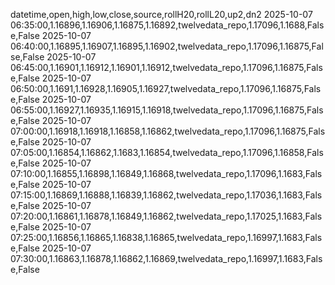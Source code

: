 datetime,open,high,low,close,source,rollH20,rollL20,up2,dn2
2025-10-07 06:35:00,1.16896,1.16906,1.16875,1.16892,twelvedata_repo,1.17096,1.1688,False,False
2025-10-07 06:40:00,1.16895,1.16907,1.16895,1.16902,twelvedata_repo,1.17096,1.16875,False,False
2025-10-07 06:45:00,1.16901,1.16912,1.16901,1.16912,twelvedata_repo,1.17096,1.16875,False,False
2025-10-07 06:50:00,1.1691,1.16928,1.16905,1.16927,twelvedata_repo,1.17096,1.16875,False,False
2025-10-07 06:55:00,1.16927,1.16935,1.16915,1.16918,twelvedata_repo,1.17096,1.16875,False,False
2025-10-07 07:00:00,1.16918,1.16918,1.16858,1.16862,twelvedata_repo,1.17096,1.16875,False,False
2025-10-07 07:05:00,1.16854,1.16862,1.1683,1.16854,twelvedata_repo,1.17096,1.16858,False,False
2025-10-07 07:10:00,1.16855,1.16898,1.16849,1.16868,twelvedata_repo,1.17096,1.1683,False,False
2025-10-07 07:15:00,1.16869,1.16888,1.16839,1.16862,twelvedata_repo,1.17036,1.1683,False,False
2025-10-07 07:20:00,1.16861,1.16878,1.16849,1.16862,twelvedata_repo,1.17025,1.1683,False,False
2025-10-07 07:25:00,1.16856,1.16865,1.16838,1.16865,twelvedata_repo,1.16997,1.1683,False,False
2025-10-07 07:30:00,1.16863,1.16878,1.16862,1.16869,twelvedata_repo,1.16997,1.1683,False,False
